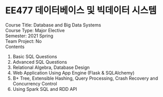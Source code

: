 # EE477 데이터베이스 및 빅데이터 시스템

Course Title: Database and Big Data Systems <br/>
Course Type: Major Elective <br/>
Semester: 2021 Spring <br/>
Team Project: No <br/>
Contents 
1. Basic SQL Questions
2. Advanced SQL Questions
3. Relational Algebra, Database Design
4. Web Application Using App Engine (Flask & SQLAlchemy)
5. B+ Tree, Extensible Hashing, Query Processing, Crash Recovery and Concurrency Control
6. Using Spark SQL and RDD API

